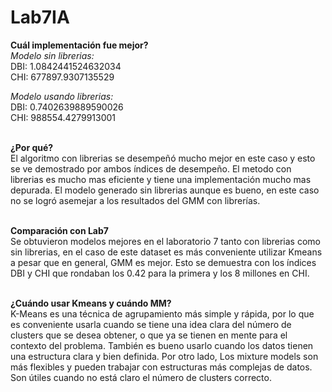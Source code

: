 # Lab7IA

**Cuál implementación fue mejor?** <br>
*Modelo sin librerias:* <br>
DBI: 1.0842441524632034 <br>
CHI: 677897.9307135529 <br>

*Modelo usando librerias:* <br>
DBI: 0.7402639889590026 <br>
CHI: 988554.4279913001 <br><br>

**¿Por qué?** <br>
El algoritmo con librerias se desempeñó mucho mejor en este caso y esto se ve demostrado por ambos índices de desempeño. El metodo con librerias es mucho mas eficiente y tiene una implementación mucho mas depurada. El modelo generado sin librerias aunque es bueno, en este caso no se logró asemejar a los resultados del GMM con librerías. <br><br>

**Comparación con Lab7** <br>
Se obtuvieron modelos mejores en el laboratorio 7 tanto con librerias como sin librerias, en el caso de este dataset es más conveniente utilizar Kmeans a pesar que en general, GMM es mejor. Esto se demuestra con los índices DBI y CHI que rondaban los 0.42 para la primera y los 8 millones en CHI. <br><br>

**¿Cuándo usar Kmeans y cuándo MM?** <br>
K-Means es una técnica de agrupamiento más simple y rápida, por lo que es conveniente usarla cuando se tiene una idea clara del número de clusters que se desea obtener, o que ya se tienen en mente para el contexto del problema. También es bueno usarlo cuando los datos tienen una estructura clara y bien definida. Por otro lado, Los mixture models son más flexibles y pueden trabajar con estructuras más complejas de datos. Son útiles cuando no está claro el número de clusters correcto. <br><br>